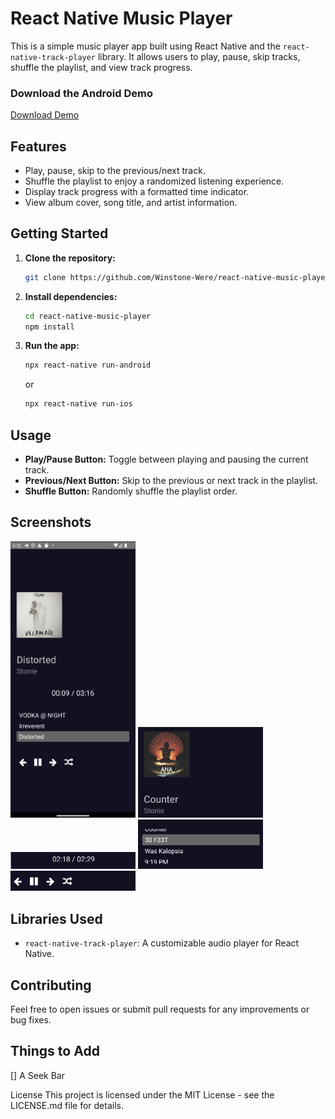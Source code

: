 # React Native Music Player

This is a simple music player app built using React Native and the `react-native-track-player` library. It allows users to play, pause, skip tracks, shuffle the playlist, and view track progress.

### Download the Android Demo
[Download Demo](/app-debug.apk)

## Features
- Play, pause, skip to the previous/next track.
- Shuffle the playlist to enjoy a randomized listening experience.
- Display track progress with a formatted time indicator.
- View album cover, song title, and artist information.

## Getting Started
1. **Clone the repository:**
    ```bash
    git clone https://github.com/Winstone-Were/react-native-music-player.git
    ```
2. **Install dependencies:**
    ```bash
    cd react-native-music-player
    npm install
    ```
3. **Run the app:**
    ```bash
    npx react-native run-android
    ```
    or
    ```bash
    npx react-native run-ios
    ```

## Usage
- **Play/Pause Button:** Toggle between playing and pausing the current track.
- **Previous/Next Button:** Skip to the previous or next track in the playlist.
- **Shuffle Button:** Randomly shuffle the playlist order.

## Screenshots
<img src="screenshots/PlayingAudio.png" width="200" alt="Screenshot 1">
<img src="screenshots/MediaInfoView.png" width="200" alt="Screenshot 2">
<img src="screenshots/timeView.png" width="200" alt="Screenshot 3">
<img src="screenshots/scrollViewForSongs.png" width="200" alt="Screenshot 4">
<img src="screenshots/Controls.png" width="200" alt="Screenshot 5">

## Libraries Used
- `react-native-track-player`: A customizable audio player for React Native.

## Contributing
Feel free to open issues or submit pull requests for any improvements or bug fixes.

## Things to Add
[] A Seek Bar

License
This project is licensed under the MIT License - see the LICENSE.md file for details.